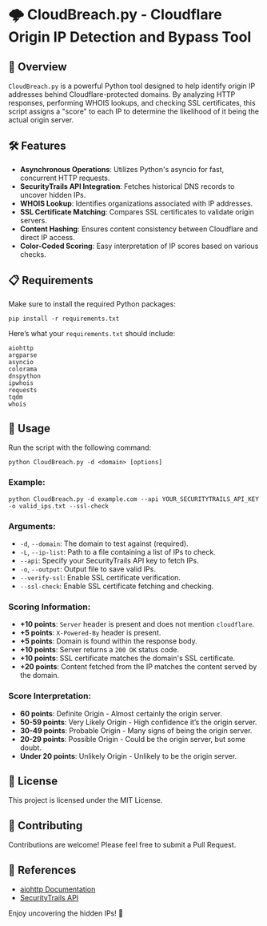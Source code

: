 # 🌩️ CloudBreach.py - Cloudflare Origin IP Detection and Bypass Tool

## 🚀 Overview
`CloudBreach.py` is a powerful Python tool designed to help identify origin IP addresses behind Cloudflare-protected domains. By analyzing HTTP responses, performing WHOIS lookups, and checking SSL certificates, this script assigns a "score" to each IP to determine the likelihood of it being the actual origin server.

## 🛠️ Features
- **Asynchronous Operations**: Utilizes Python's asyncio for fast, concurrent HTTP requests.
- **SecurityTrails API Integration**: Fetches historical DNS records to uncover hidden IPs.
- **WHOIS Lookup**: Identifies organizations associated with IP addresses.
- **SSL Certificate Matching**: Compares SSL certificates to validate origin servers.
- **Content Hashing**: Ensures content consistency between Cloudflare and direct IP access.
- **Color-Coded Scoring**: Easy interpretation of IP scores based on various checks.

## 📋 Requirements

Make sure to install the required Python packages:

```
pip install -r requirements.txt
```

Here’s what your `requirements.txt` should include:

```
aiohttp
argparse
asyncio
colorama
dnspython
ipwhois
requests
tqdm
whois
```

## 🚀 Usage

Run the script with the following command:

```
python CloudBreach.py -d <domain> [options]
```

### Example:
```
python CloudBreach.py -d example.com --api YOUR_SECURITYTRAILS_API_KEY -o valid_ips.txt --ssl-check
```

### Arguments:
- `-d`, `--domain`: The domain to test against (required).
- `-L`, `--ip-list`: Path to a file containing a list of IPs to check.
- `--api`: Specify your SecurityTrails API key to fetch IPs.
- `-o`, `--output`: Output file to save valid IPs.
- `--verify-ssl`: Enable SSL certificate verification.
- `--ssl-check`: Enable SSL certificate fetching and checking.

### Scoring Information:
- **+10 points**: `Server` header is present and does not mention `cloudflare`.
- **+5 points**: `X-Powered-By` header is present.
- **+5 points**: Domain is found within the response body.
- **+10 points**: Server returns a `200 OK` status code.
- **+10 points**: SSL certificate matches the domain's SSL certificate.
- **+20 points**: Content fetched from the IP matches the content served by the domain.

### Score Interpretation:
- **60 points**: Definite Origin - Almost certainly the origin server.
- **50-59 points**: Very Likely Origin - High confidence it’s the origin server.
- **30-49 points**: Probable Origin - Many signs of being the origin server.
- **20-29 points**: Possible Origin - Could be the origin server, but some doubt.
- **Under 20 points**: Unlikely Origin - Unlikely to be the origin server.

## 📄 License
This project is licensed under the MIT License.

## 💬 Contributing
Contributions are welcome! Please feel free to submit a Pull Request.

## 🔗 References
- [aiohttp Documentation](https://docs.aiohttp.org/)
- [SecurityTrails API](https://securitytrails.com/corp/apidocs)

Enjoy uncovering the hidden IPs! 🎉
